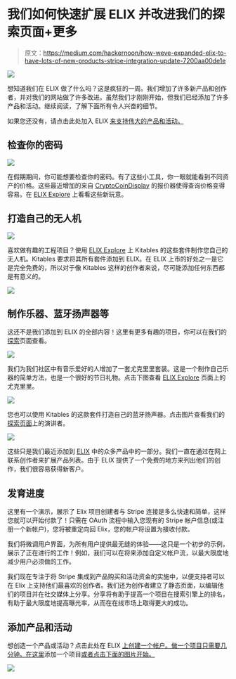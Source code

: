 # 我们如何快速扩展 ELIX 并改进我们的探索页面+更多

> 原文：<https://medium.com/hackernoon/how-weve-expanded-elix-to-have-lots-of-new-products-stripe-integration-update-7200aa00de1e>

![](img/6328335d39078db65d66f9e1e2e9e396.png)

想知道我们在 ELIX 做了什么吗？这是疯狂的一周。我们增加了许多新产品和创作者，并对我们的网站做了许多改进。虽然我们才刚刚开始，但我们已经添加了许多产品和活动。继续阅读，了解下面所有令人兴奋的细节。

如果您还没有，请点击此处加入 ELIX [来支持伟大的产品和活动。](https://www.elixirtoken.io/signup)

## **检查你的密码**

![](img/59fa9d84cd3ec527f7a711c71bb1657f.png)

在假期期间，你可能想要检查你的密码。有了这些小工具，你一眼就能看到不同资产的价格。这些最近增加的来自 [CryptoCoinDisplay](https://cryptocoindisplay.com/) 的报价器使得查询价格变得容易。在 [ELIX Explore](https://www.elixirtoken.io/) 上看看这些新玩意。

## 打造自己的无人机

![](img/125943f39c5ce18c42b15863a9434c2c.png)

喜欢做有趣的工程项目？使用 [ELIX Explore](https://www.elixirtoken.io/explore) 上 Kitables 的这些套件制作您自己的无人机。Kitables 要求将其所有套件添加到 ELIX。在 ELIX 上市的好处之一是它是完全免费的，所以对于像 Kitables 这样的创作者来说，尽可能添加任何东西都是有意义的。

![](img/31c12b5e17271d0ecac964e26082f35f.png)

## 制作乐器、蓝牙扬声器等

这还不是我们添加到 ELIX 的全部内容！这里有更多有趣的项目，你可以在我们的[探索](https://www.elixirtoken.io/explore)页面查看。

![](img/77a0156e60a35fcf7e17d28bc56ea4a7.png)

我们为我们社区中有音乐爱好的人增加了一套尤克里里套装。这是一个制作自己乐器的简单方法，也是一个很好的节日礼物。点击下图查看 [ELIX Explore](https://www.elixirtoken.io/explore) 页面上的尤克里里。

[![](img/d76e2b413c8135c2d52ef0a3b4f67e5b.png)](https://www.elixirtoken.io/explore)

您也可以使用 Kitables 的这款套件打造自己的蓝牙扬声器。点击图片查看我们的[探索页面](https://www.elixirtoken.io/explore)上的演讲者。

[![](img/d2c0d1cd5fe31e6adfaad844869ccc48.png)](https://www.elixirtoken.io/explore)

这些只是我们最近添加到 [ELIX](https://www.elixirtoken.io/) 中的众多产品中的一部分。我们一直在通过在网上联系创作者来扩展产品列表。由于 ELIX 提供了一个免费的地方来列出他们的创作，我们很容易获得新客户。

## 发育进度

这里有一个演示，展示了 Elix 项目创建者与 Stripe 连接是多么快速和简单，这样您就可以开始付款了！只需在 OAuth 流程中输入您现有的 Stripe 帐户信息(或注册一个新帐户)，您将被重定向回 Elix，您的帐户将设置为接收付款。

我们将微调用户界面，为所有用户提供最无缝的体验——这只是一个初步的示例，展示了正在进行的工作！例如，我们可以在将来添加自定义帐户流，以最大限度地减少用户必须做的工作。

我们现在专注于将 Stripe 集成到产品购买和活动资金的实施中，以便支持者可以在 Elix 上支持他们最喜欢的创作者。我们还为创作者建立了静态页面，以编辑他们的项目并在社交媒体上分享。分享将有助于提高一个项目在搜索引擎上的排名，有助于最大限度地提高曝光率，从而在在线市场上取得更大的成功。

## 添加产品和活动

想创造一个产品或活动？点击此处在 ELIX [上创建一个帐户。做一个项目只需要几分钟。在这里](https://www.elixirtoken.io/signup)添加一个项目[或者点击下面的图片开始。](https://www.elixirtoken.io/signup)

[![](img/be632bbfef13c5e74846a85e5763dafa.png)](https://www.elixirtoken.io/signup)